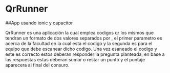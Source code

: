 # QrRunner

##App usando ionic y capacitor

<p>
    QrRunner es una aplicación la cual emplea codigos qr los mismos que tendran un formato de dos valores separados por , el primer parametro es acerca de la facultad en la cual esta el codigo y la segunda es para el equipo que debe escanear dicho codigo. Una vez esaneado el codigo y este es correcto estos deberan responder la pregunta planteada, en base a las respuestas estas deberan sumar o restar un punto y el puntaje aparecera al final del consuro.  
</p>

